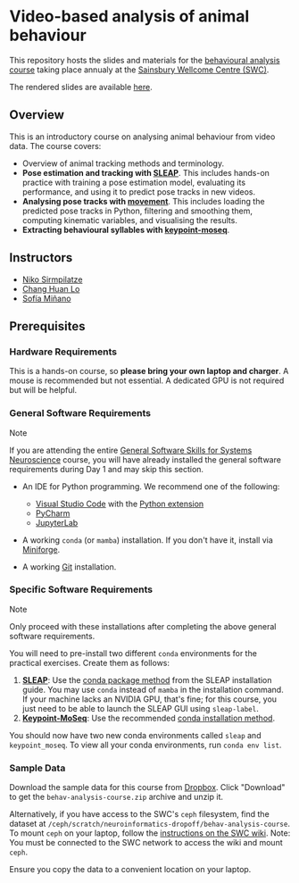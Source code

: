 # Video-based analysis of animal behaviour
This repository hosts the slides and materials for the
[behavioural analysis course](https://software-skills.neuroinformatics.dev/courses/video-analysis.html) taking place annualy at the [Sainsbury Wellcome Centre (SWC)](https://www.sainsburywellcome.org/web/).

The rendered slides are available [here](https://neuroinformatics.dev/course-behavioural-analysis/#/title-slide).

## Overview
This is an introductory course on analysing animal behaviour from video data. The course covers:

- Overview of animal tracking methods and terminology.
- **Pose estimation and tracking with [SLEAP](https://sleap.ai/)**. This includes hands-on practice with training a pose estimation model, evaluating its performance, and using it to predict pose tracks in new videos.
- **Analysing pose tracks with [movement](https://movement.neuroinformatics.dev/)**. This includes loading the predicted pose tracks in Python, filtering and smoothing them, computing kinematic variables, and visualising the results.
- **Extracting behavioural syllables with [keypoint-moseq](https://keypoint-moseq.readthedocs.io/en/latest/index.html)**.

## Instructors
* [Niko Sirmpilatze ](https://github.com/niksirbi)
* [Chang Huan Lo](https://github.com/lochhh)
* [Sofía Miñano](https://github.com/sfmig)

## Prerequisites

### Hardware Requirements

This is a hands-on course, so **please bring your own laptop and charger**. A mouse is recommended but not essential. A dedicated GPU is not required but will be helpful.

### General Software Requirements

> [!Note]
> If you are attending the entire [General Software Skills for Systems Neuroscience](https://software-skills.neuroinformatics.dev/courses/software-skills.html) course, you will have already installed the general software requirements during Day 1 and may skip this section.

- An IDE for Python programming. We recommend one of the following:
  - [Visual Studio Code](https://code.visualstudio.com/) with the [Python extension](https://marketplace.visualstudio.com/items?itemName=ms-python.python)
  - [PyCharm](https://www.jetbrains.com/pycharm/)
  - [JupyterLab](https://jupyter.org/install)

- A working `conda` (or `mamba`) installation. If you don't have it, install via [Miniforge](https://github.com/conda-forge/miniforge).
- A working [Git](https://git-scm.com/) installation.

### Specific Software Requirements

> [!Note]
> Only proceed with these installations after completing the above general software requirements.

You will need to pre-install two different `conda` environments for the practical exercises. Create them as follows:

1. [**SLEAP**](https://sleap.ai/): Use the [conda package method](https://sleap.ai/installation.html#conda-package) from the SLEAP installation guide. You may use `conda` instead of `mamba` in the installation command. If your machine lacks an NVIDIA GPU, that's fine; for this course, you just need to be able to launch the SLEAP GUI using `sleap-label`.
2. [**Keypoint-MoSeq**](https://keypoint-moseq.readthedocs.io): Use the recommended [conda installation method](https://keypoint-moseq.readthedocs.io/en/latest/install.html#install-using-conda).

You should now have two new conda environments called `sleap` and `keypoint_moseq`. To view all your conda environments, run `conda env list`.

### Sample Data

Download the sample data for this course from [Dropbox](https://www.dropbox.com/scl/fo/ey7b6yrqax2olqyv1th7j/h?rlkey=u4wh2gxtbbn4g5o3s55zbx6pp&st=zolupk4i&dl=0). Click "Download" to get the `behav-analysis-course.zip` archive and unzip it.

Alternatively, if you have access to the SWC's `ceph` filesystem, find the dataset at `/ceph/scratch/neuroinformatics-dropoff/behav-analysis-course`. To mount `ceph` on your laptop, follow the [instructions on the SWC wiki](https://wiki.ucl.ac.uk/display/SSC/Storage%3A+Ceph). Note: You must be connected to the SWC network to access the wiki and mount `ceph`.

Ensure you copy the data to a convenient location on your laptop.
